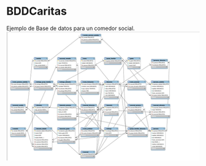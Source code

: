 # BDDCaritas
Ejemplo de Base de datos para un comedor social.
![Image text](https://github.com/Meli66/BDDCaritas/blob/main/Caritas.jpg)
